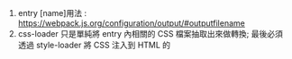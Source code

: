 1. entry [name]用法 : https://webpack.js.org/configuration/output/#outputfilename
2. css-loader 只是單純將 entry 內相關的 CSS 檔案抽取出來做轉換; 最後必須透過 style-loader 將 CSS 注入到 HTML 的 <style> 標籤上
3. [vue-style-loader vs. style-loader](https://blog.csdn.net/vv_bug/article/details/109260358)
4. [style-loader 影響 => 獨立 CSS 與 非獨立 CSS 差別](https://awdr74100.github.io/2020-02-26-webpack-cssloader-styleloader/)
5. @babel/runtime 提供了豐富的 polyfill 供組件使用，開發者可以自行 require，但自行 require 太慢了，使用 @babel/plugin-transform-runtime 可以自動分析並拿取 @babel/runtime 的 polyfill，這也是為什麼這兩個套件缺一不可的原因。
6. 
